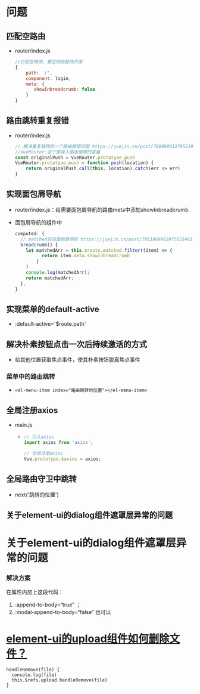 #  问题

##	匹配空路由

* router/index.js

  ```js
  //匹配空路由，重定向到登陆页面
  {
      path: '/',
      component: login,
      meta: {
         showInbreadcrumb: false
      }
  }
  ```

## 路由跳转重复报错

* router/index.js

  ```js
  // 解决重复跳转同一个路由报错问题 https://juejin.cn/post/7080806127952199693
  //VueRouter:这个是导入路由使用的变量
  const originalPush = VueRouter.prototype.push
  VueRouter.prototype.push = function push(location) {
      return originalPush.call(this, location).catch(err => err)
  }
  ```

## 实现面包屑导航

* router/index.js：给需要面包屑导航的路由meta中添加showInbreadcrumb

* 面包屑导航的组件中

  ```js
  computed: {
    // matched实现面包屑导航 https://juejin.cn/post/7011869963975655461
    breadcrumb() {
      let matchedArr = this.$route.matched.filter((item) => {
            return item.meta.showInbreadcrumb
          }
      )
      console.log(matchedArr);
      return matchedArr;
    },
  }
  ```

## 实现菜单的default-active

* :default-active='$route.path'

## 解决朴素按钮点击一次后持续激活的方式

* 给其他位置获取焦点事件，使其朴素按钮脱离焦点事件

### 菜单中的路由跳转

* ~~~
  <el-menu-item index="路由跳转的位置"></el-menu-item>
  ~~~

## 全局注册axios

* main.js

  * ```js
    // 引入axios
    import axios from 'axios';
    
    // 全局注册axios
    Vue.prototype.$axios = axios;
    ```

## 全局路由守卫中跳转

* next('跳转的位置')

## 关于element-ui的dialog组件遮罩层异常的问题

# 关于element-ui的dialog组件遮罩层异常的问题

### 解决方案

在属性内加上这段代码：

1. :append-to-body=“true” ；
2. :modal-append-to-body=“false” 也可以

# [element-ui的upload组件如何删除文件？](https://segmentfault.com/q/1010000019618247)

```
handleRemove(file) {
  console.log(file)
  this.$refs.upload.handleRemove(file)
}
```
